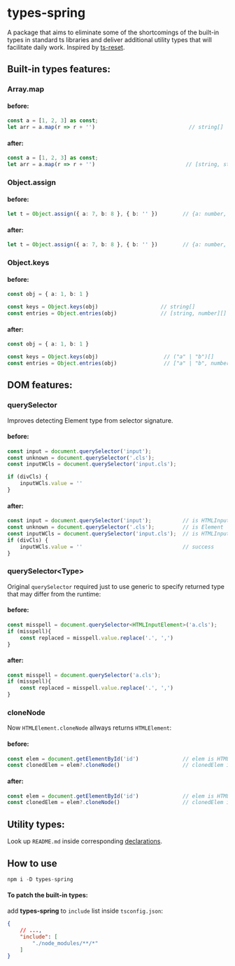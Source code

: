 # types-spring 

A package that aims to eliminate some of the shortcomings of the built-in types in standard ts libraries and deliver additional utility types that will facilitate daily work. Inspired by [ts-reset](https://github.com/total-typescript/ts-reset). 

## Built-in types features:

### Array.map

#### before: 

```ts
const a = [1, 2, 3] as const;
let arr = a.map(r => r + '')                              // string[]
```

#### after: 

```ts
const a = [1, 2, 3] as const;
let arr = a.map(r => r + '')                             // [string, string, string]
```

### Object.assign

#### before: 

```ts
let t = Object.assign({ a: 7, b: 8 }, { b: '' })        // {a: number, b: never}
```

#### after: 

```ts
let t = Object.assign({ a: 7, b: 8 }, { b: '' })        // {a: number, b: string}
```


### Object.keys

#### before:

```ts
const obj = { a: 1, b: 1 }

const keys = Object.keys(obj)                    // string[]
const entries = Object.entries(obj)              // [string, number][]
```

#### after:

```ts
const obj = { a: 1, b: 1 }

const keys = Object.keys(obj)                     // ("a" | "b")[]
const entries = Object.entries(obj)               // ["a" | "b", number][]
```

## DOM features:

### querySelector

Improves detecting Element type from selector signature. 

#### before: 


```ts
const input = document.querySelector('input');                                              // is HTMLInputElement | null
const unknown = document.querySelector('.cls');                                             // is Element | null
const inputWCls = document.querySelector('input.cls');                                      // is Element | null

if (divCls) {
    inputWCls.value = ''                                                                    // error
}
```

#### after:

```ts
const input = document.querySelector('input');          // is HTMLInputElement | null
const unknown = document.querySelector('.cls');         // is Element | null
const inputWCls = document.querySelector('input.cls');  // is HTMLInputElement | null
if (divCls) {
    inputWCls.value = ''                                // success
}
```

### querySelector\<Type\>

Original `querySelector` required just to use generic to specify returned type that may differ from the runtime:

#### before: 

```ts
const misspell = document.querySelector<HTMLInputElement>('a.cls');                         // is HTMLInputElement | null
if (misspell){
    const replaced = misspell.value.replace('.', ',')                                       // runtime error!
}
```

#### after:

```ts
const misspell = document.querySelector('a.cls');                                           // is HTMLInputElement | null
if (misspell){
    const replaced = misspell.value.replace('.', ',')                                       // typescript error!
}
```

### cloneNode

Now `HTMLElement.cloneNode` allways returns `HTMLElement`:

#### before: 

```ts
const elem = document.getElementById('id')              // elem is HTMLElement
const clonedElem = elem?.cloneNode()                    // clonedElem is Node
```

#### after:

```ts
const elem = document.getElementById('id')              // elem is HTMLElement
const clonedElem = elem?.cloneNode()                    // clonedElem is HTMLElement also
```

## Utility types:

Look up `README.md` inside corresponding [declarations](https://github.com/Sanshain/types-spring/tree/master/sources/utils).



## How to use

```ts
npm i -D types-spring
```

#### To patch the built-in types: 

add <b>types-spring</b> to <code>include</code> list inside <code>tsconfig.json</code>:
    
```tsconfig.json
{
    // ...,
    "include": [
        "./node_modules/**/*"
    ]    
}
```


